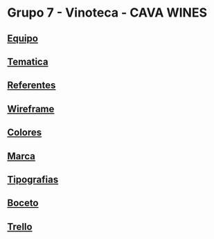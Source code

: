# Grupo 7 - Vinoteca - CAVA WINES

## [Equipo](/equipo.md)

## [Tematica](/tematica.md)

## [Referentes](/referentes.md)

## [Wireframe](/design/wireframe.md)

## [Colores](/design/colores.md)

## [Marca](/design/marca.md)

## [Tipografias](/design/tipografias.md)

## [Boceto](/design/boceto.md)

## [Trello](/trello.md)